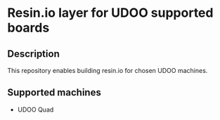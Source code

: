 # Resin.io layer for UDOO supported boards

## Description
This repository enables building resin.io for chosen UDOO machines.

## Supported machines
* UDOO Quad
